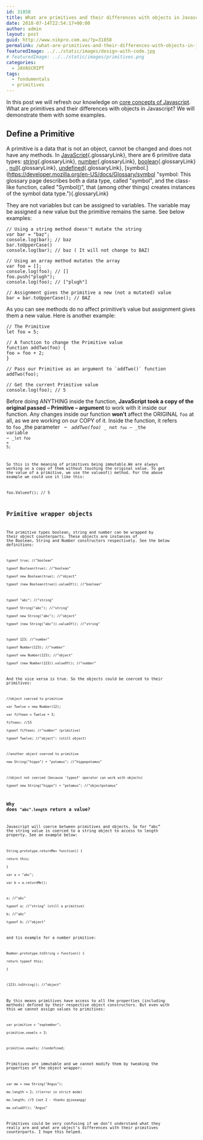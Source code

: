 ```yaml
---
id: 31858
title: What are primitives and their differences with objects in Javascript?
date: 2018-07-14T22:54:17+00:00
author: admin
layout: post
guid: http://www.nikpro.com.au/?p=31858
permalink: /what-are-primitives-and-their-differences-with-objects-in-javascript/
featuredImage: ../../static/images/design-with-code.jpg
# featuredImage: ../../static/images/primitives.png
categories:
  - JAVASCRIPT
tags:
  - fondumentals
  - primitives
---
```

In this post we will refresh our knowledge on [core concepts of Javascript](http://www.nikpro.com.au/how-to-create-classes-in-javascript-es6/). What are primitives and their differences with objects in Javascript? We will demonstrate them with some examples.

## Define a Primitive

A primitive is a data that is not an object, cannot be changed and does not have any methods. In [JavaScript](https://developer.mozilla.org/en-US/docs/Glossary/JavaScript "JavaScript: JavaScript (JS) is a programming language mostly used to dynamically script webpages on the client side, but it is also often utilized on the server-side, using packages such as Node.js."){.glossaryLink}, there are 6 primitive data types: [string](https://developer.mozilla.org/en-US/docs/Glossary/string "string: In any computer programming language, a string is a sequence of characters used to represent text."){.glossaryLink}, [number](https://developer.mozilla.org/en-US/docs/Glossary/number "number: In JavaScript, Number is a numeric data type in the double-precision 64-bit floating point format (IEEE 754). In other programming languages different numeric types can exist, for examples: Integers, Floats, Doubles, or Bignums."){.glossaryLink}, [boolean](https://developer.mozilla.org/en-US/docs/Glossary/boolean "boolean: In computer science, a boolean is a logical data type that can have only the values true or false."){.glossaryLink}, [null](https://developer.mozilla.org/en-US/docs/Glossary/null "null: In computer science, a null value represents a reference that points, generally intentionally, to a nonexistent or invalid object or address. The meaning of a null reference varies among language implementations."){.glossaryLink}, [undefined](https://developer.mozilla.org/en-US/docs/Glossary/undefined "undefined: A primitive value automatically assigned to variables that have just been declared or to formal arguments for which there are no actual arguments."){.glossaryLink}, [symbol.](https://developer.mozilla.org/en-US/docs/Glossary/symbol "symbol: This glossary page describes both a data type, called "symbol", and the class-like function, called "Symbol()", that (among other things) creates instances of the symbol data type."){.glossaryLink}

They are not variables but can be assigned to variables. The variable may be assigned a new value but the primitive remains the same. See below examples:

`// Using a string method doesn't mutate the string`  
`var bar = "baz";`  
`console.log(bar); // baz`  
`bar.toUpperCase()`  
`console.log(bar); // baz ( It will not change to BAZ)`

`// Using an array method mutates the array`  
`var foo = [];`  
`console.log(foo); // []`  
`foo.push("plugh");`  
`console.log(foo); // ["plugh"]`

`// Assignment gives the primitive a new (not a mutated) value`  
`bar = bar.toUpperCase(); // BAZ`

As you can see methods do no affect primitive&#8217;s value but assignment gives them a new value. Here is another example:

`// The Primitive `  
`let foo = 5;`

`// A function to change the Primitive value`  
`function addTwo(foo) {`  
`foo = foo + 2;`  
`}`

``// Pass our Primitive as an argument to `addTwo()` function``  
`addTwo(foo);`

`// Get the current Primitive value`  
`console.log(foo); // 5`

Before doing ANYTHING inside the function, **JavaScript took a copy of the original passed &#8211; Primitive &#8211; argument** to work with it inside our function. Any changes inside our function **won&#8217;t** affect the ORIGINAL `foo` at all, as we are working on our COPY of it. Inside the function, it refers to `foo` _the parameter   &#8211;   _<code class=" language-js"><span class="token function">addTwo</span><span class="token punctuation">(</span>foo<span class="token punctuation">)</span>_ _ not `foo` &#8211; _the variable &#8211; _<code class=" language-js"><span class="token keyword">let</span> foo <span class="token operator">=</span> <span class="token number">5</span><span class="token punctuation">;</span>

So this is the meaning of primitives being immutable.We are always working on a copy of them without touching the original value. To get the value of a primitive, we use the valueof() method. For the above example we could use it like this:

foo.Valueof(); // 5

## Primitive wrapper objects

The primitive types boolean, string and number can be wrapped by their object counterparts. These objects are instances of the Boolean, String and Number constructors respectively. See the below definitions:

`typeof true; //"boolean"`  
`typeof Boolean(true); //"boolean"`  
`typeof new Boolean(true); //"object"`  
`typeof (new Boolean(true)).valueOf(); //"boolean"`

`typeof "abc"; //"string"`  
`typeof String("abc"); //"string"`  
`typeof new String("abc"); //"object"`  
`typeof (new String("abc")).valueOf(); //"string"`

`typeof 123; //"number"`  
`typeof Number(123); //"number"`  
`typeof new Number(123); //"object"`  
`typeof (new Number(123)).valueOf(); //"number"`

And the vice versa is true. So the objects could be coerced to their primitives:

`//object coerced to primitive `  
`var Twelve = new Number(12); `  
`var fifteen = Twelve + 3; `  
`fifteen; //15`  
`typeof fifteen; //"number" (primitive)`  
`typeof Twelve; //"object"; (still object)`

`//another object coerced to primitive`  
`new String("hippo") + "potamus"; //"hippopotamus" `

`//object not coerced (because 'typeof' operator can work with objects)`  
`typeof new String("hippo") + "potamus"; //"objectpotamus"`

### Why does `"abc".length` return a value?

Javascript will coerce between primitives and objects. So for &#8220;abc&#8221; the string value is coerced to a string object to access to length property. See an example below:

`String.prototype.returnMe= function() {`  
`return this;`  
`}`  
`var a = "abc";`  
`var b = a.returnMe(); `

`a; //"abc" `  
`typeof a; //"string" (still a primitive)`  
`b; //"abc"`  
`typeof b; //"object"`

and tis example for a number primitive:

`Number.prototype.toString = function() {`  
`return typeof this;`  
`}`

`(123).toString(); //"object"`

By this means primitives have access to all the properties (including methods) defined by their respective object constructors. But even with this we cannot assign values to primitives:

`var primitive = "september";`  
`primitive.vowels = 3;`

`primitive.vowels; //undefined;`

Primitives are immutable and we cannot modify them by tweaking the properties of the object wrapper:

`var me = new String("Angus");`  
`me.length = 2; //(error in strict mode)`  
`me.length; //5 (not 2 - thanks @joseanpg)`  
`me.valueOf(); "Angus"`

Primitives could be very confusing if we don&#8217;t understand what they really are and what are object&#8217;s differences with their primitives counterparts. I hope this helped.